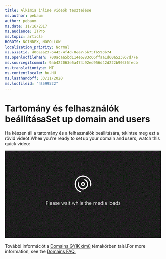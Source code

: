 ```yaml
---
title: Alkímia inline videók tesztelése
ms.author: pebaum
author: pebaum
ms.date: 11/16/2017
ms.audience: ITPro
ms.topic: article
ROBOTS: NOINDEX, NOFOLLOW
localization_priority: Normal
ms.assetid: d00e9a23-6443-4f4d-8ea7-bb75fb590b74
ms.openlocfilehash: 700acaa5bd114e6883c66ffaa1d60a523767d77e
ms.sourcegitcommit: 9ab422063e5a474c92ed956d42d222b90336fecb
ms.translationtype: MT
ms.contentlocale: hu-HU
ms.lasthandoff: 03/11/2020
ms.locfileid: "42599522"
---
```

# <a name="set-up-domain-and-users"></a><span data-ttu-id="a9412-102">Tartomány és felhasználók beállítása</span><span class="sxs-lookup"><span data-stu-id="a9412-102">Set up domain and users</span></span>

<span data-ttu-id="a9412-103">Ha készen áll a tartomány és a felhasználók beállítására, tekintse meg ezt a rövid videót:</span><span class="sxs-lookup"><span data-stu-id="a9412-103">When you're ready to set up your domain and users, watch this quick video:</span></span>
  
![A böngésző nem támogatja a videót.](media/MSN_Video_Widget.gif)
  
<span data-ttu-id="a9412-106">További információt a [Domains GYIK című](https://docs.microsoft.com/office365/admin/setup/domains-faq) témakörben talál.</span><span class="sxs-lookup"><span data-stu-id="a9412-106">For more information, see the [Domains FAQ.](https://docs.microsoft.com/office365/admin/setup/domains-faq)</span></span>